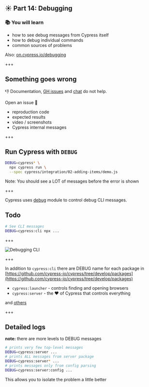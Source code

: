 ## ☀️ Part 14: Debugging

### 📚 You will learn

- how to see debug messages from Cypress itself
- how to debug individual commands
- common sources of problems

Also: [on.cypress.io/debugging](http://on.cypress.io/debugging)

+++

## Something goes wrong

👎 Documentation, [GH issues](https://github.com/cypress-io/cypress/issues) and [chat](https://on.cypress.io/chat) do not help.

Open an issue 🎉

- reproduction code
- expected results
- video / screenshots
- Cypress internal messages

+++

## Run Cypress with `DEBUG`

```sh
DEBUG=cypress* \
  npx cypress run \
  --spec cypress/integration/02-adding-items/demo.js
```

Note:
You should see a LOT of messages before the error is shown

+++

Cypress uses [debug](https://github.com/visionmedia/debug#readme) module to control debug CLI messages.

## Todo

```sh
# See CLI messages
DEBUG=cypress:cli npx ...
```

+++

![Debugging CLI](/slides/14-fixtures/img/debug-cli.png)

+++

In addition to `cypress:cli` there are DEBUG name for each package in [https://github.com/cypress-io/cypress/tree/develop/packages](https://github.com/cypress-io/cypress/tree/develop/packages)

- `cypress:launcher` - controls finding and opening browsers
- `cypress:server` - the ❤️ of Cypress that controls everything

and [others](https://github.com/cypress-io/cypress/blob/develop/CONTRIBUTING.md#cypress-and-packages)

+++

## Detailed logs

**note:** there are more levels to DEBUG messages

```sh
# prints very few top-level messages
DEBUG=cypress:server ...
# prints ALL messages from server package
DEBUG=cypress:server* ...
# prints messages only from config parsing
DEBUG=cypress:server:config ...
```

This allows you to isolate the problem a little better
